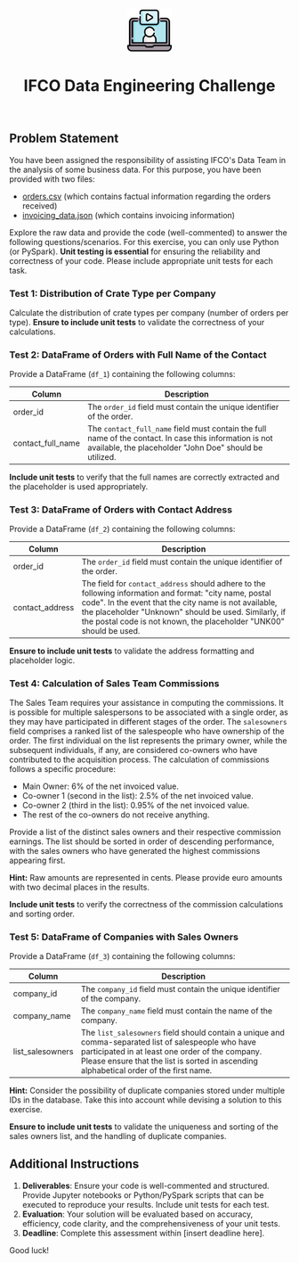 <br />
<br />

<p align="center">
  <img src=".images/video-call.png" alt="ifco data engineering test challenge" width="80" height="80">
</p>


<h1 align="center">
  <b>
    IFCO Data Engineering Challenge
  </b>
</h1>

<br />


## Problem Statement

You have been assigned the responsibility of assisting IFCO's Data Team in the analysis of some business data. For this purpose, you have been provided with two files:

* [orders.csv](resources/orders.csv) (which contains factual information regarding the orders received)
* [invoicing_data.json](resources/invoicing_data.json) (which contains invoicing information)

Explore the raw data and provide the code (well-commented) to answer the following questions/scenarios. For this exercise, you can only use Python (or PySpark). **Unit testing is essential** for ensuring the reliability and correctness of your code. Please include appropriate unit tests for each task.

### Test 1: Distribution of Crate Type per Company

Calculate the distribution of crate types per company (number of orders per type). **Ensure to include unit tests** to validate the correctness of your calculations.

### Test 2: DataFrame of Orders with Full Name of the Contact

Provide a DataFrame (`df_1`) containing the following columns:

| Column            | Description                                                                                                                                                                |
|-------------------|----------------------------------------------------------------------------------------------------------------------------------------------------------------------------|
| order_id          | The `order_id` field must contain the unique identifier of the order.                                                                                                       |
| contact_full_name | The `contact_full_name` field must contain the full name of the contact. In case this information is not available, the placeholder "John Doe" should be utilized. |

**Include unit tests** to verify that the full names are correctly extracted and the placeholder is used appropriately.

### Test 3: DataFrame of Orders with Contact Address

Provide a DataFrame (`df_2`) containing the following columns:

| Column          | Description                                                                                                                                                                                                                                                                                    |
|-----------------|------------------------------------------------------------------------------------------------------------------------------------------------------------------------------------------------------------------------------------------------------------------------------------------------|
| order_id        | The `order_id` field must contain the unique identifier of the order.                                                                                                                                                                                                                            |
| contact_address | The field for `contact_address` should adhere to the following information and format: "city name, postal code". In the event that the city name is not available, the placeholder "Unknown" should be used. Similarly, if the postal code is not known, the placeholder "UNK00" should be used. |

**Ensure to include unit tests** to validate the address formatting and placeholder logic.

### Test 4: Calculation of Sales Team Commissions

The Sales Team requires your assistance in computing the commissions. It is possible for multiple salespersons to be associated with a single order, as they may have participated in different stages of the order. The `salesowners` field comprises a ranked list of the salespeople who have ownership of the order. The first individual on the list represents the primary owner, while the subsequent individuals, if any, are considered co-owners who have contributed to the acquisition process. The calculation of commissions follows a specific procedure:

- Main Owner: 6% of the net invoiced value.
- Co-owner 1 (second in the list): 2.5% of the net invoiced value.
- Co-owner 2 (third in the list): 0.95% of the net invoiced value.
- The rest of the co-owners do not receive anything.

Provide a list of the distinct sales owners and their respective commission earnings. The list should be sorted in order of descending performance, with the sales owners who have generated the highest commissions appearing first.

**Hint:** Raw amounts are represented in cents. Please provide euro amounts with two decimal places in the results.

**Include unit tests** to verify the correctness of the commission calculations and sorting order.

### Test 5: DataFrame of Companies with Sales Owners

Provide a DataFrame (`df_3`) containing the following columns:

| Column           | Description                                                                                              |
|------------------|----------------------------------------------------------------------------------------------------------|
| company_id       | The `company_id` field must contain the unique identifier of the company.                                 |
| company_name     | The `company_name` field must contain the name of the company.                                            |
| list_salesowners | The `list_salesowners` field should contain a unique and comma-separated list of salespeople who have participated in at least one order of the company. Please ensure that the list is sorted in ascending alphabetical order of the first name. |

**Hint:** Consider the possibility of duplicate companies stored under multiple IDs in the database. Take this into account while devising a solution to this exercise.

**Ensure to include unit tests** to validate the uniqueness and sorting of the sales owners list, and the handling of duplicate companies.

## Additional Instructions

1. **Deliverables**: Ensure your code is well-commented and structured. Provide Jupyter notebooks or Python/PySpark scripts that can be executed to reproduce your results. Include unit tests for each test.
2. **Evaluation**: Your solution will be evaluated based on accuracy, efficiency, code clarity, and the comprehensiveness of your unit tests.
3. **Deadline**: Complete this assessment within [insert deadline here].

Good luck!
